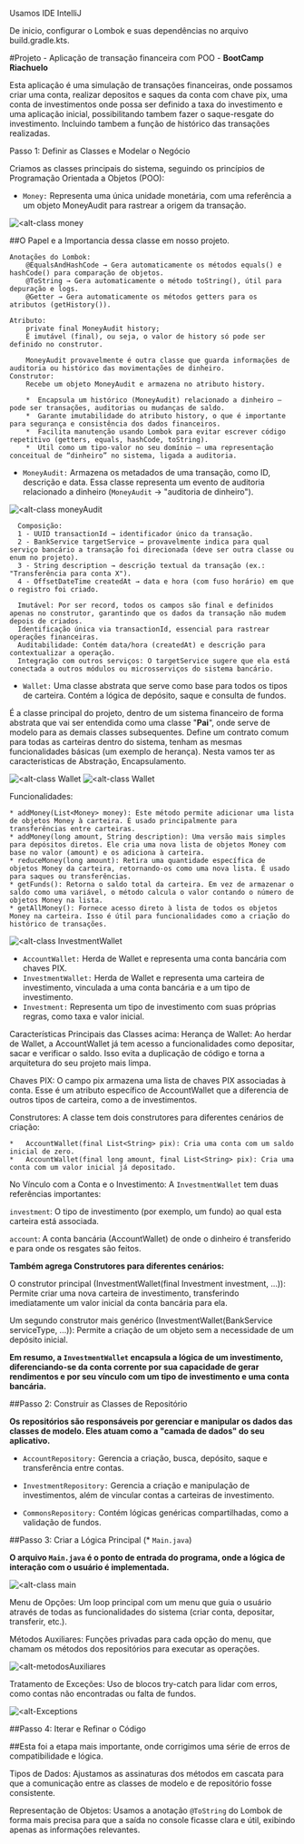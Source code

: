 Usamos IDE IntelliJ

De inicio, configurar o Lombok e suas dependências no arquivo build.gradle.kts.

#Projeto - Aplicação de transação financeira com POO - **BootCamp Riachuelo**

Esta aplicação é uma simulação de transações financeiras, onde possamos criar uma conta, realizar depositos e saques da conta com chave pix, uma conta de investimentos onde possa ser definido a taxa do investimento e uma aplicação inicial, possibilitando tambem fazer o saque-resgate do investimento. Incluindo tambem a função de histórico das transações realizadas.

Passo 1: Definir as Classes e Modelar o Negócio

Criamos as classes principais do sistema, seguindo os princípios de Programação Orientada a Objetos (POO):

* ```Money:``` Representa uma única unidade monetária, com uma referência a um objeto MoneyAudit para rastrear a origem da transação.

![<alt-class money](https://github.com/FrankJr23/Banco-Java/blob/main/img/class%20Money.png)

##O Papel e a Importancia dessa classe em nosso projeto.

    Anotações do Lombok:
        @EqualsAndHashCode → Gera automaticamente os métodos equals() e hashCode() para comparação de objetos.
        @ToString → Gera automaticamente o método toString(), útil para depuração e logs.
        @Getter → Gera automaticamente os métodos getters para os atributos (getHistory()).

    Atributo:
        private final MoneyAudit history;
        É imutável (final), ou seja, o valor de history só pode ser definido no construtor.

        MoneyAudit provavelmente é outra classe que guarda informações de auditoria ou histórico das movimentações de dinheiro.
    Construtor:
        Recebe um objeto MoneyAudit e armazena no atributo history.

        *  Encapsula um histórico (MoneyAudit) relacionado a dinheiro — pode ser transações, auditorias ou mudanças de saldo.
        *  Garante imutabilidade do atributo history, o que é importante para segurança e consistência dos dados financeiros.
        *  Facilita manutenção usando Lombok para evitar escrever código repetitivo (getters, equals, hashCode, toString).
        *  Util como um tipo-valor no seu domínio — uma representação conceitual de “dinheiro” no sistema, ligada a auditoria.

* ```MoneyAudit:``` Armazena os metadados de uma transação, como ID, descrição e data.
     Essa classe representa um evento de auditoria relacionado a dinheiro (```MoneyAudit``` → "auditoria de dinheiro").

![<alt-class moneyAudit](https://github.com/FrankJr23/Banco-Java/blob/main/img/class%20moneyAudit.png)

      Composição:
      1 - UUID transactionId → identificador único da transação.
      2 - BankService targetService → provavelmente indica para qual serviço bancário a transação foi direcionada (deve ser outra classe ou enum no projeto).
      3 - String description → descrição textual da transação (ex.: "Transferência para conta X").
      4 - OffsetDateTime createdAt → data e hora (com fuso horário) em que o registro foi criado.

      Imutável: Por ser record, todos os campos são final e definidos apenas no construtor, garantindo que os dados da transação não mudem depois de criados.
      Identificação única via transactionId, essencial para rastrear operações financeiras.
      Auditabilidade: Contém data/hora (createdAt) e descrição para contextualizar a operação.
      Integração com outros serviços: O targetService sugere que ela está conectada a outros módulos ou microsserviços do sistema bancário.

* ```Wallet:``` Uma classe abstrata que serve como base para todos os tipos de carteira. Contém a lógica de depósito, saque e consulta de fundos.

É a classe principal do projeto, dentro de um sistema financeiro de forma abstrata que vai ser entendida como uma classe "**Pai**", onde serve de modelo para as demais classes subsequentes. Define um contrato comum para todas as carteiras dentro do sistema, tenham as mesmas funcionalidades básicas (um exemplo de herança).
Nesta vamos ter as caracteristicas de Abstração, Encapsulamento.

![<alt-class Wallet](https://github.com/FrankJr23/Banco-Java/blob/main/img/wallet1.png)
![<alt-class Wallet](https://github.com/FrankJr23/Banco-Java/blob/main/img/wallet2.png)

Funcionalidades:

    * addMoney(List<Money> money): Este método permite adicionar uma lista de objetos Money à carteira. É usado principalmente para transferências entre carteiras.
    * addMoney(long amount, String description): Uma versão mais simples para depósitos diretos. Ele cria uma nova lista de objetos Money com base no valor (amount) e os adiciona à carteira.
    * reduceMoney(long amount): Retira uma quantidade específica de objetos Money da carteira, retornando-os como uma nova lista. É usado para saques ou transferências.
    * getFunds(): Retorna o saldo total da carteira. Em vez de armazenar o saldo como uma variável, o método calcula o valor contando o número de objetos Money na lista.
    * getAllMoney(): Fornece acesso direto à lista de todos os objetos Money na carteira. Isso é útil para funcionalidades como a criação do histórico de transações.

![<alt-class InvestmentWallet](https://github.com/FrankJr23/Banco-Java/blob/main/img/InvestWallet1.png)

* ```AccountWallet:``` Herda de Wallet e representa uma conta bancária com chaves PIX.
* ```InvestmentWallet:``` Herda de Wallet e representa uma carteira de investimento, vinculada a uma conta bancária e a um tipo de investimento.
* ```Investment:``` Representa um tipo de investimento com suas próprias regras, como taxa e valor inicial.

Características Principais das Classes acima:
Herança de Wallet: Ao herdar de Wallet, a AccountWallet já tem acesso a funcionalidades como depositar, sacar e verificar o saldo. Isso evita a duplicação de código e torna a arquitetura do seu projeto mais limpa.

Chaves PIX: O campo pix armazena uma lista de chaves PIX associadas à conta. Esse é um atributo específico de AccountWallet que a diferencia de outros tipos de carteira, como a de investimentos.

Construtores: A classe tem dois construtores para diferentes cenários de criação:

    *   AccountWallet(final List<String> pix): Cria uma conta com um saldo inicial de zero.
    *   AccountWallet(final long amount, final List<String> pix): Cria uma conta com um valor inicial já depositado.

No Vínculo com a Conta e o Investimento: A ```InvestmentWallet``` tem duas referências importantes:

```investment```: O tipo de investimento (por exemplo, um fundo) ao qual esta carteira está associada.

```account```: A conta bancária (AccountWallet) de onde o dinheiro é transferido e para onde os resgates são feitos.

**Também agrega Construtores para diferentes cenários:**

O construtor principal (InvestmentWallet(final Investment investment, ...)): Permite criar uma nova carteira de investimento, transferindo imediatamente um valor inicial da conta bancária para ela.

Um segundo construtor mais genérico (InvestmentWallet(BankService serviceType, ...)): Permite a criação de um objeto sem a necessidade de um depósito inicial.

**Em resumo, a ```InvestmentWallet``` encapsula a lógica de um investimento, diferenciando-se da conta corrente por sua capacidade de gerar rendimentos e por seu vínculo com um tipo de investimento e uma conta bancária.**

##Passo 2: Construir as Classes de Repositório

**Os repositórios são responsáveis por gerenciar e manipular os dados das classes de modelo. Eles atuam como a "camada de dados" do seu aplicativo.**

* ```AccountRepository:``` Gerencia a criação, busca, depósito, saque e transferência entre contas.

* ```InvestmentRepository:``` Gerencia a criação e manipulação de investimentos, além de vincular contas a carteiras de investimento.

* ```CommonsRepository:``` Contém lógicas genéricas compartilhadas, como a validação de fundos.

##Passo 3: Criar a Lógica Principal (* ```Main.java```)

**O arquivo ```Main.java``` é o ponto de entrada do programa, onde a lógica de interação com o usuário é implementada.**

![<alt-class main](https://github.com/FrankJr23/Banco-Java/blob/main/img/main.png)

Menu de Opções: Um loop principal com um menu que guia o usuário através de todas as funcionalidades do sistema (criar conta, depositar, transferir, etc.).

Métodos Auxiliares: Funções privadas para cada opção do menu, que chamam os métodos dos repositórios para executar as operações.

![<alt-metodosAuxiliares](https://github.com/FrankJr23/Banco-Java/blob/main/img/metAuxiliars.png)

Tratamento de Exceções: Uso de blocos try-catch para lidar com erros, como contas não encontradas ou falta de fundos.

![<alt-Exceptions](https://github.com/FrankJr23/Banco-Java/blob/main/img/Exceptions.png)

##Passo 4: Iterar e Refinar o Código

##Esta foi a etapa mais importante, onde corrigimos uma série de erros de compatibilidade e lógica.

Tipos de Dados: Ajustamos as assinaturas dos métodos em cascata para que a comunicação entre as classes de modelo e de repositório fosse consistente.

Representação de Objetos: Usamos a anotação ```@ToString``` do Lombok de forma mais precisa para que a saída no console ficasse clara e útil, exibindo apenas as informações relevantes.

